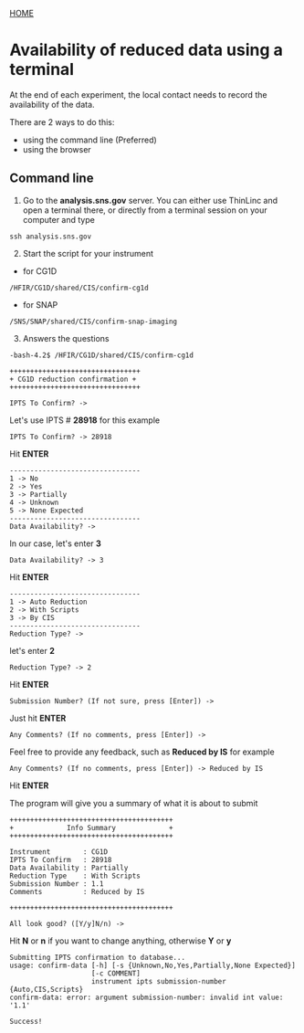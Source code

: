 [HOME](index.md)

# Availability of reduced data using a terminal

At the end of each experiment, the local contact needs to record the availability of the data. 

There are 2 ways to do this:

* using the command line (Preferred)
* using the browser

## Command line

1. Go to the **analysis.sns.gov** server. You can either use ThinLinc and open a terminal there, or directly from
a terminal session on your computer and type

```
ssh analysis.sns.gov
``` 

2. Start the script for your instrument

* for CG1D

```
/HFIR/CG1D/shared/CIS/confirm-cg1d
```

* for SNAP

```
/SNS/SNAP/shared/CIS/confirm-snap-imaging
```

3. Answers the questions

```
-bash-4.2$ /HFIR/CG1D/shared/CIS/confirm-cg1d

++++++++++++++++++++++++++++++++
+ CG1D reduction confirmation +
++++++++++++++++++++++++++++++++

IPTS To Confirm? ->
```

Let's use IPTS # **28918** for this example

```
IPTS To Confirm? -> 28918
```

Hit **ENTER**

```
--------------------------------
1 -> No
2 -> Yes
3 -> Partially
4 -> Unknown
5 -> None Expected
--------------------------------
Data Availability? ->
```

In our case, let's enter **3**

```
Data Availability? -> 3
```

Hit **ENTER**

```
--------------------------------
1 -> Auto Reduction
2 -> With Scripts
3 -> By CIS
--------------------------------
Reduction Type? ->
```

let's enter **2**

```
Reduction Type? -> 2
```

Hit **ENTER**

```
Submission Number? (If not sure, press [Enter]) ->
```

Just hit **ENTER**

```
Any Comments? (If no comments, press [Enter]) ->
```

Feel free to provide any feedback, such as **Reduced by IS** for example

```
Any Comments? (If no comments, press [Enter]) -> Reduced by IS
```

Hit **ENTER**

The program will give you a summary of what it is about to submit

```
++++++++++++++++++++++++++++++++++++++++
+             Info Summary             +
++++++++++++++++++++++++++++++++++++++++

Instrument        : CG1D
IPTS To Confirm   : 28918
Data Availability : Partially
Reduction Type    : With Scripts
Submission Number : 1.1
Comments          : Reduced by IS

++++++++++++++++++++++++++++++++++++++++

All look good? ([Y/y]N/n) ->
```

Hit **N** or **n** if you want to change anything, otherwise **Y** or **y**

```
Submitting IPTS confirmation to database...
usage: confirm-data [-h] [-s {Unknown,No,Yes,Partially,None Expected}]
                    [-c COMMENT]
                    instrument ipts submission-number {Auto,CIS,Scripts}
confirm-data: error: argument submission-number: invalid int value: '1.1'

Success!
```

